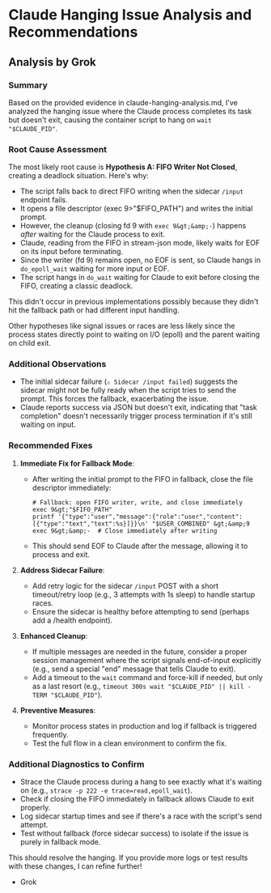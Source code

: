 # Claude Hanging Issue Analysis and Recommendations

## Analysis by Grok

### Summary
Based on the provided evidence in claude-hanging-analysis.md, I've analyzed the hanging issue where the Claude process completes its task but doesn't exit, causing the container script to hang on `wait "$CLAUDE_PID"`.

### Root Cause Assessment
The most likely root cause is **Hypothesis A: FIFO Writer Not Closed**, creating a deadlock situation. Here's why:

- The script falls back to direct FIFO writing when the sidecar `/input` endpoint fails.
- It opens a file descriptor (exec 9&gt;"$FIFO_PATH") and writes the initial prompt.
- However, the cleanup (closing fd 9 with `exec 9&gt;&amp;-`) happens *after* waiting for the Claude process to exit.
- Claude, reading from the FIFO in stream-json mode, likely waits for EOF on its input before terminating.
- Since the writer (fd 9) remains open, no EOF is sent, so Claude hangs in `do_epoll_wait` waiting for more input or EOF.
- The script hangs in `do_wait` waiting for Claude to exit before closing the FIFO, creating a classic deadlock.

This didn't occur in previous implementations possibly because they didn't hit the fallback path or had different input handling.

Other hypotheses like signal issues or races are less likely since the process states directly point to waiting on I/O (epoll) and the parent waiting on child exit.

### Additional Observations
- The initial sidecar failure (`⚠️ Sidecar /input failed`) suggests the sidecar might not be fully ready when the script tries to send the prompt. This forces the fallback, exacerbating the issue.
- Claude reports success via JSON but doesn't exit, indicating that "task completion" doesn't necessarily trigger process termination if it's still waiting on input.

### Recommended Fixes
1. **Immediate Fix for Fallback Mode**:
   - After writing the initial prompt to the FIFO in fallback, close the file descriptor immediately:
     ```
     # Fallback: open FIFO writer, write, and close immediately
     exec 9&gt;"$FIFO_PATH"
     printf '{"type":"user","message":{"role":"user","content":[{"type":"text","text":%s}]}}\n' "$USER_COMBINED" &gt;&amp;9
     exec 9&gt;&amp;-  # Close immediately after writing
     ```
   - This should send EOF to Claude after the message, allowing it to process and exit.

2. **Address Sidecar Failure**:
   - Add retry logic for the sidecar `/input` POST with a short timeout/retry loop (e.g., 3 attempts with 1s sleep) to handle startup races.
   - Ensure the sidecar is healthy before attempting to send (perhaps add a /health endpoint).

3. **Enhanced Cleanup**:
   - If multiple messages are needed in the future, consider a proper session management where the script signals end-of-input explicitly (e.g., send a special "end" message that tells Claude to exit).
   - Add a timeout to the `wait` command and force-kill if needed, but only as a last resort (e.g., `timeout 300s wait "$CLAUDE_PID" || kill -TERM "$CLAUDE_PID"`).

4. **Preventive Measures**:
   - Monitor process states in production and log if fallback is triggered frequently.
   - Test the full flow in a clean environment to confirm the fix.

### Additional Diagnostics to Confirm
- Strace the Claude process during a hang to see exactly what it's waiting on (e.g., `strace -p 222 -e trace=read,epoll_wait`).
- Check if closing the FIFO immediately in fallback allows Claude to exit properly.
- Log sidecar startup times and see if there's a race with the script's send attempt.
- Test without fallback (force sidecar success) to isolate if the issue is purely in fallback mode.

This should resolve the hanging. If you provide more logs or test results with these changes, I can refine further!

- Grok
